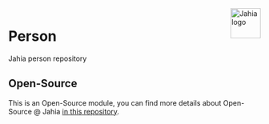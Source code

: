 <a href="https://www.jahia.com/">
    <img src="https://www.jahia.com/modules/jahiacom-templates/images/jahia-3x.png" alt="Jahia logo" title="Jahia" align="right" height="60" />
</a>

Person
======================
Jahia person repository

## Open-Source

This is an Open-Source module, you can find more details about Open-Source @ Jahia [in this repository](https://github.com/Jahia/open-source).
